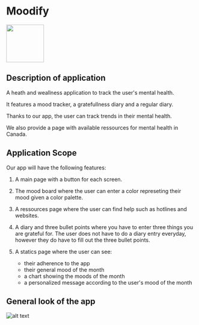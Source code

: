# Moodify
<img src="https://github.com/user-attachments/assets/c53a664f-8be5-4f76-9ae1-65e18c398663" width="100">


## Description of application 
A heath and weallness application to track the user's mental health. 

It features a mood tracker, a gratefullness diary and a regular diary. 

Thanks to our app, the user can track trends in their mental health.

We also provide a page with available ressources for mental health in Canada.

## Application Scope 
Our app will have the following features:  
1. A main page with a button for each screen.

2. The mood board where the user can enter a color represeting their mood given a color palette. 

3. A ressources page where the user can find help such as hotlines and websites.

4. A diary and three bullet points where you have to enter three things you are grateful for. The user does not have to do a diary entry everyday, however they do have to fill out the three bullet points. 

5. A statics page where the user can see:
    - their adherence to the app
    - their general mood of the month
    - a chart showing the moods of the month
    - a personalized message according to the user's mood of the month

## General look of the app
![alt text](<Screenshot 2024-11-11 at 9.49.43 AM.png>)

